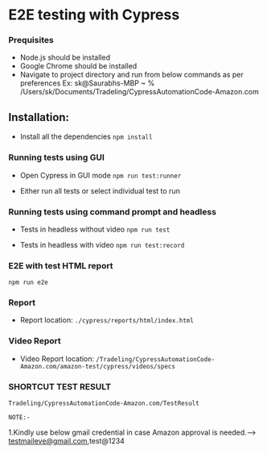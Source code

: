 # E2E testing with Cypress


### Prequisites
- Node.js should be installed
- Google Chrome should be installed
- Navigate to project directory and run from below commands as per preferences
 Ex: sk@Saurabhs-MBP ~ % /Users/sk/Documents/Tradeling/CypressAutomationCode-Amazon.com

## Installation:
 - Install all the dependencies
    `npm install`

### Running tests using GUI
 - Open Cypress in GUI mode
    `npm run test:runner`
    
 - Either run all tests or select individual test to run

### Running tests using command prompt and headless
 - Tests in headless without video
    `npm run test`
    
 - Tests in headless with video
    `npm run test:record`


### E2E with test HTML report
`npm run e2e`

### Report
 - Report location: `./cypress/reports/html/index.html`

 ### Video Report
 - Video Report location: `/Tradeling/CypressAutomationCode-Amazon.com/amazon-test/cypress/videos/specs`

 ### SHORTCUT TEST RESULT
  `Tradeling/CypressAutomationCode-Amazon.com/TestResult`

    NOTE:-
  1.Kindly use below gmail credential in case Amazon approval is needed.--> testmaileve@gmail.com,test@1234



